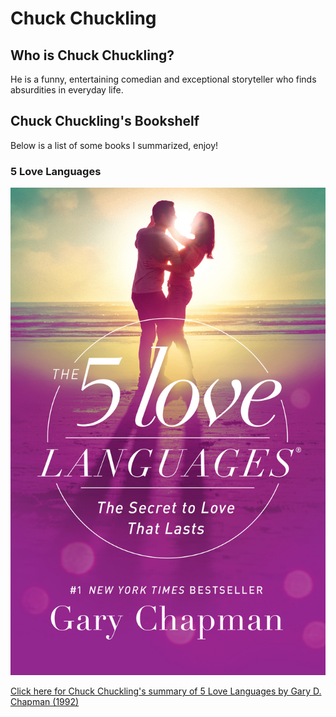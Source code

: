 # Chuck Chuckling

## Who is Chuck Chuckling?

He is a funny, entertaining comedian and exceptional storyteller who finds absurdities in everyday life.

## Chuck Chuckling's Bookshelf

Below is a list of some books I summarized, enjoy!

### 5 Love Languages

![5_Love_Languages Cover](/Chuck_Chuckling/5_Love_Languages.jpg)

[Click here for Chuck Chuckling's summary of 5 Love Languages by Gary D. Chapman (1992)](/Chuck_Chuckling/5_Love_Languages_by_Gary_Chapman_and_Chuck_Chuckling.md)
